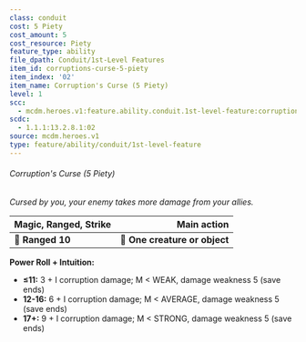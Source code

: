 ```yaml
---
class: conduit
cost: 5 Piety
cost_amount: 5
cost_resource: Piety
feature_type: ability
file_dpath: Conduit/1st-Level Features
item_id: corruptions-curse-5-piety
item_index: '02'
item_name: Corruption's Curse (5 Piety)
level: 1
scc:
  - mcdm.heroes.v1:feature.ability.conduit.1st-level-feature:corruptions-curse-5-piety
scdc:
  - 1.1.1:13.2.8.1:02
source: mcdm.heroes.v1
type: feature/ability/conduit/1st-level-feature
---
```


###### Corruption's Curse (5 Piety)

*Cursed by you, your enemy takes more damage from your allies.*

| **Magic, Ranged, Strike** |               **Main action** |
| ------------------------- | ----------------------------: |
| **📏 Ranged 10**          | **🎯 One creature or object** |

**Power Roll + Intuition:**

- **≤11:** 3 + I corruption damage; M < WEAK, damage weakness 5 (save ends)
- **12-16:** 6 + I corruption damage; M < AVERAGE, damage weakness 5 (save ends)
- **17+:** 9 + I corruption damage; M < STRONG, damage weakness 5 (save ends)
